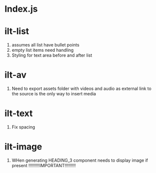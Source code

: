 # Index.js

# ilt-list
  1. assumes all list have bullet points
  2. empty list items need handling
  3. Styling for text area before and after list

# ilt-av
  1. Need to export assets folder with videos and audio as external link to the source is the only way to insert media

# ilt-text
  1. Fix spacing

# ilt-image
  1. WHen generating HEADING_3 component needs to display image if present !!!!!!!!!IMPORTANT!!!!!!!!!